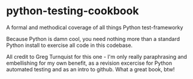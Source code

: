 # python-testing-cookbook
A formal and methodical coverage of all things Python test-frameworky

Because Python is damn cool, you need nothing more than a standard Python install to exercise all code in this codebase.

All credit to Greg Turnquist for this one - I'm only really paraphrasing and embellishing for my own benefit, as a revision excercise for Python automated testing and as an intro to github. What a great book, btw!

